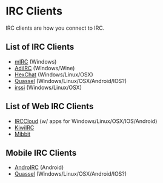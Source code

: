 # IRC Clients
IRC clients are how you connect to IRC.

## List of IRC Clients
* [mIRC](/wiki/client/mirc) (Windows)
* [AdiIRC](/wiki/client/adiirc) (Windows/Wine)
* [HexChat](/wiki/client/hexchat) (Windows/Linux/OSX)
* [Quassel](/wiki/client/quassel-client) (Windows/Linux/OSX/Android/IOS?)
* [irssi](/wiki/client/irssi) (Windows/Linux/OSX)

## List of Web IRC Clients
* [IRCCloud](/wiki/client/irccloud) (w/ apps for Windows/Linux/OSX/IOS/Android)
* [KiwiIRC](/wiki/client/kiwiirc)
* [Mibbit](/wiki/client/mibbit)

## Mobile IRC Clients
* [AndroIRC](/wiki/client/androirc) (Android)
* [Quassel](/wiki/client/quassel-client) (Windows/Linux/OSX/Android/IOS?)
